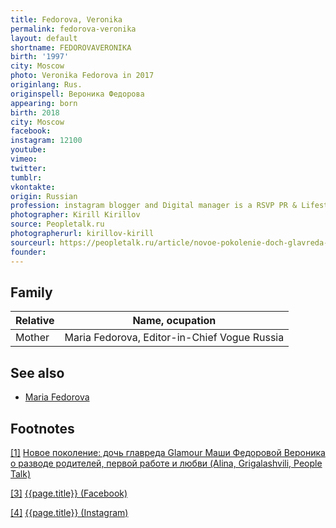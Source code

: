```yaml
---
title: Fedorova, Veronika
permalink: fedorova-veronika
layout: default
shortname: FEDOROVAVERONIKA
birth: '1997'
city: Moscow
photo: Veronika Fedorova in 2017
originlang: Rus.
originspell: Вероника Федорова
appearing: born
birth: 2018
city: Moscow
facebook:
instagram: 12100
youtube:
vimeo:
twitter:
tumblr:
vkontakte:
origin: Russian
profession: instagram blogger and Digital manager is a RSVP PR & Lifestyle Communications Agency
photographer: Kirill Kirillov
source: Peopletalk.ru
photographerurl: kirillov-kirill
sourceurl: https://peopletalk.ru/article/novoe-pokolenie-doch-glavreda-glamour-mashi-fedorovoy-veronika-o-razvode-roditeley-pervoy-rabote-i-l/
founder:
---
```


## Family

|Relative|Name, ocupation|
|-|-|
|Mother|Maria Fedorova, Editor-in-Chief Vogue Russia|

## See also

+ [Maria Fedorova](fedorova-maria)

## Footnotes

[[1]](#a1) <span id="f1"></span> [Новое поколение: дочь главреда Glamour Маши Федоровой Вероника о разводе родителей, первой работе и любви (Alina, Grigalashvili, People Talk)](https://peopletalk.ru/article/novoe-pokolenie-doch-glavreda-glamour-mashi-fedorovoy-veronika-o-razvode-roditeley-pervoy-rabote-i-l/)

[[3]](#a3) <span id="f3"></span> [{{page.title}} (Facebook)](https://www.facebook.com/madnika/about?lst=100008481991414%3A100002372501818%3A1527605897&section=overview)

[[4]](#a4) <span id="f4"></span> [{{page.title}} (Instagram)](inhttps://www.instagram.com/f__veronika/?hl=rudex)
